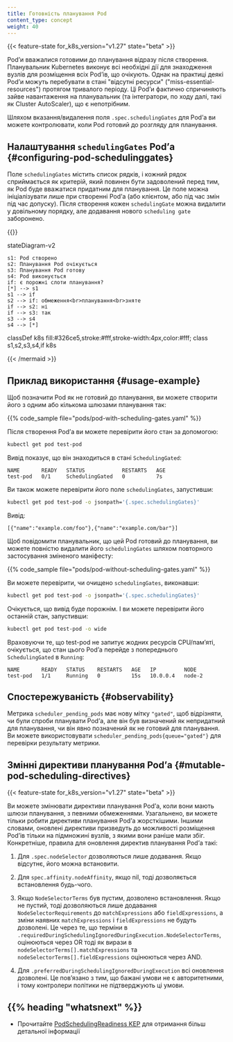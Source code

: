 ```yaml
---
title: Готовність планування Pod
content_type: concept
weight: 40
---
```


<!-- overview -->

{{< feature-state for_k8s_version="v1.27" state="beta" >}}

Podʼи вважалися готовими до планування відразу після створення. Планувальник Kubernetes виконує всі необхідні дії для знаходження вузлів для розміщення всіх Podʼів, що очікують. Однак на практиці деякі Podʼи можуть перебувати в стані "відсутні ресурси" ("miss-essential-resources") протягом тривалого періоду. Ці Podʼи фактично спричиняють зайве навантаження на планувальник (та інтегратори, по ходу далі, такі як Cluster AutoScaler), що є непотрібним.

Шляхом вказання/видалення поля `.spec.schedulingGates` для Podʼа ви можете контролювати, коли Pod готовий до розгляду для планування.

<!-- body -->

## Налаштування `schedulingGates` Podʼа {#configuring-pod-schedulinggates}

Поле `schedulingGates` містить список рядків, і кожний рядок сприймається як критерій, який повинен бути задоволений перед тим, як Pod буде вважатися придатним для планування. Це поле можна ініціалізувати лише при створенні Podʼа (або клієнтом, або під час змін під час допуску). Після створення кожен `schedulingGate` можна видалити у довільному порядку, але додавання нового `scheduling gate` заборонено.

{{<mermaid>}}

stateDiagram-v2

    s1: Pod створено
    s2: Планування Pod очікується
    s3: Планування Pod готову
    s4: Pod виконується
    if: є порожні слоти планування?
    [*] --> s1
    s1 --> if
    s2 --> if: обмеження<br>планування<br>зняте
    if --> s2: ні
    if --> s3: так  
    s3 --> s4
    s4 --> [*]

classDef k8s fill:#326ce5,stroke:#fff,stroke-width:4px,color:#fff;
class s1,s2,s3,s4,if k8s

{{< /mermaid >}}

<!-- {{< figure src="/docs/images/podSchedulingGates.svg" alt="pod-scheduling-gates-diagram" caption="Рисунок. Pod SchedulingGates Podʼа" class="diagram-large" link="https://mermaid.live/edit#pako:eNp9Ustu00AU_RVrukOTxPb4OaCyKUskJHZgFhN7HFt1PJFnXBqiSJAu2CB1U3XLL5SiliqQ8AvjP-LacVqhIryZ-zzn3Ou7QLFIOKJIKqb4Uc4mFZsOTuyojEoDPmlR45VIjOZTs9LXett81Dd6o7d91qaG_qp_6iu9ac4gDy9Y510LFH9uLvW6OWsumlXzBSDO-zbyv7bv0LjSW33dnPXlzk4DFN7pNWQ2jyHzlBrNhaF_dxK3-haKLkE1kLRod23mEd_zXe_bJ--MweAQZt3P3Ll5uh-yd0H0Vn_Tv2ADt90WAOLZuDr8F3QX_9FawH6z17ijaZcG6v4Owkqg8kqvDWO_pF3C2S-hc0Fr-2vigkl5xFPjOJBGmhcFPSC2F3MXS1WJY04P0jTt7cH7PFEZdWanOBaFqLrc0x4DhsXSxpJg6eC8w4tKhNGUV1OWJ3AYi5Y_QirjUx4hCmbCU1YXKkJRuYRSVivxel7GiKqq5hjVs-ThlBBNWSHvoy-SXInqPsg79-XuArtDxGjGyjdCPDSCj-gCnSLqDH3XChwvtC0rtL0wwGiOqOWFQ88N_MANLRKaJvGXGH3oEMxh6Fuu59iEEJOYvmlhVAiW8KpFVPNZSzvJpQLaWJRpPmnjdVVAOFNqJulo1KaHk1xl9XgYi-lI5knGKpWdhN7Is72A2YR7PmEuIUk8tsIgtR0rTYDLZmi5XP4BQAJcvg" >}} -->

## Приклад використання {#usage-example}

Щоб позначити Pod як не готовий до планування, ви можете створити його з одним або кількома шлюзами планування так:

{{% code_sample file="pods/pod-with-scheduling-gates.yaml" %}}

Після створення Podʼа ви можете перевірити його стан за допомогою:

```bash
kubectl get pod test-pod
```

Вивід показує, що він знаходиться в стані `SchedulingGated`:

```none
NAME       READY   STATUS            RESTARTS   AGE
test-pod   0/1     SchedulingGated   0          7s
```

Ви також можете перевірити його поле `schedulingGates`, запустивши:

```bash
kubectl get pod test-pod -o jsonpath='{.spec.schedulingGates}'
```

Вивід:

```none
[{"name":"example.com/foo"},{"name":"example.com/bar"}]
```

Щоб повідомити планувальник, що цей Pod готовий до планування, ви можете повністю видалити його `schedulingGates` шляхом повторного застосування зміненого маніфесту:

{{% code_sample file="pods/pod-without-scheduling-gates.yaml" %}}

Ви можете перевірити, чи очищено `schedulingGates`, виконавши:

```bash
kubectl get pod test-pod -o jsonpath='{.spec.schedulingGates}'
```

Очікується, що вивід буде порожнім. І ви можете перевірити його останній стан, запустивши:

```bash
kubectl get pod test-pod -o wide
```

Враховуючи те, що test-pod не запитує жодних ресурсів CPU/памʼяті, очікується, що стан цього Podʼа перейде з попереднього `SchedulingGated` в `Running`:

```none
NAME       READY   STATUS    RESTARTS   AGE   IP         NODE
test-pod   1/1     Running   0          15s   10.0.0.4   node-2
```

## Спостережуваність {#observability}

Метрика `scheduler_pending_pods` має нову мітку `"gated"`, щоб відрізняти, чи були спроби планувати Podʼа, але він був визначений як непридатний для планування, чи він явно позначений як не готовий для планування. Ви можете використовувати `scheduler_pending_pods{queue="gated"}` для перевірки результату метрики.

## Змінні директиви планування Podʼа {#mutable-pod-scheduling-directives}

{{< feature-state for_k8s_version="v1.27" state="beta" >}}

Ви можете змінювати директиви планування Podʼа, коли вони мають шлюзи планування, з певними обмеженнями. Узагальнено, ви можете тільки робити директиви планування Podʼа жорсткішими. Іншими словами, оновлені директиви призведуть до можливості розміщення Podʼів тільки на підмножині вузлів, з якими вони раніше мали збіг. Конкретніше, правила для оновлення директив планування Podʼа такі:

1. Для `.spec.nodeSelector` дозволяються лише додавання. Якщо відсутнє, його можна встановити.

2. Для `spec.affinity.nodeAffinity`, якщо nil, тоді дозволяється встановлення будь-чого.

3. Якщо `NodeSelectorTerms` був пустим, дозволено встановлення. Якщо не пустий, тоді дозволяються лише додавання `NodeSelectorRequirements` до `matchExpressions` або `fieldExpressions`, а зміни наявних `matchExpressions` і `fieldExpressions` не будуть дозволені. Це через те, що терміни в `.requiredDuringSchedulingIgnoredDuringExecution.NodeSelectorTerms`, оцінюються через OR тоді як вирази в `nodeSelectorTerms[].matchExpressions` та `nodeSelectorTerms[].fieldExpressions` оцінюються через AND.
   
4. Для `.preferredDuringSchedulingIgnoredDuringExecution` всі оновлення дозволені. Це повʼязано з тим, що бажані умови не є авторитетними, і тому контролери політики не підтверджують ці умови.

## {{% heading "whatsnext" %}}

* Прочитайте [PodSchedulingReadiness KEP](https://github.com/kubernetes/enhancements/blob/master/keps/sig-scheduling/3521-pod-scheduling-readiness) для отримання більш детальної інформації
